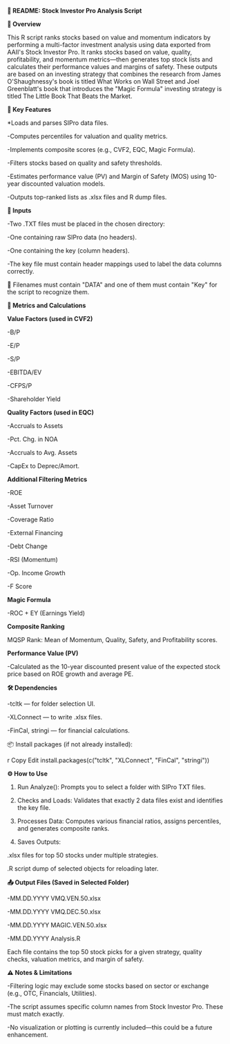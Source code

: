 
**📄 README: Stock Investor Pro Analysis Script**

**📌 Overview**

This R script ranks stocks based on value and momentum indicators by performing a multi-factor investment analysis using data exported from AAII's Stock Investor Pro. It ranks stocks based on value, quality, profitability, and momentum metrics—then generates top stock lists and calculates their performance values and margins of safety. These outputs are based on an investing strategy that combines ​the research from ​James O'Shaughnessy's book is titled What Works on Wall Street and Joel Greenblatt's book that introduces the "Magic Formula" investing strategy is titled The Little Book That Beats the Market.

**🧠 Key Features**

*Loads and parses SIPro data files.

-Computes percentiles for valuation and quality metrics.

-Implements composite scores (e.g., CVF2, EQC, Magic Formula).

-Filters stocks based on quality and safety thresholds.

-Estimates performance value (PV) and Margin of Safety (MOS) using 10-year discounted valuation models.

-Outputs top-ranked lists as .xlsx files and R dump files.

**📁 Inputs**

-Two .TXT files must be placed in the chosen directory:

-One containing raw SIPro data (no headers).

-One containing the key (column headers).

-The key file must contain header mappings used to label the data columns correctly.

📌 Filenames must contain "DATA" and one of them must contain "Key" for the script to recognize them.

**🧮 Metrics and Calculations**

**Value Factors (used in CVF2)**

-B/P

-E/P

-S/P

-EBITDA/EV

-CFPS/P

-Shareholder Yield

**Quality Factors (used in EQC)**

-Accruals to Assets

-Pct. Chg. in NOA

-Accruals to Avg. Assets

-CapEx to Deprec/Amort.

**Additional Filtering Metrics**

-ROE

-Asset Turnover

-Coverage Ratio

-External Financing

-Debt Change

-RSI (Momentum)

-Op. Income Growth

-F Score

**Magic Formula**

-ROC + EY (Earnings Yield)

**Composite Ranking**

MQSP Rank: Mean of Momentum, Quality, Safety, and Profitability scores.

**Performance Value (PV)**

-Calculated as the 10-year discounted present value of the expected stock price based on ROE growth and average PE.

**🛠️ Dependencies**

-tcltk — for folder selection UI.

-XLConnect — to write .xlsx files.

-FinCal, stringi — for financial calculations.

📦 Install packages (if not already installed):

r
Copy
Edit
install.packages(c("tcltk", "XLConnect", "FinCal", "stringi"))

**⚙️ How to Use**

1. Run Analyze(): Prompts you to select a folder with SIPro TXT files.

2. Checks and Loads: Validates that exactly 2 data files exist and identifies the key file.

3. Processes Data: Computes various financial ratios, assigns percentiles, and generates composite ranks.

4. Saves Outputs:

  .xlsx files for top 50 stocks under multiple strategies.
  
  .R script dump of selected objects for reloading later.

**📤 Output Files (Saved in Selected Folder)**

-MM.DD.YYYY VMQ.VEN.50.xlsx

-MM.DD.YYYY VMQ.DEC.50.xlsx

-MM.DD.YYYY MAGIC.VEN.50.xlsx

-MM.DD.YYYY Analysis.R

Each file contains the top 50 stock picks for a given strategy, quality checks, valuation metrics, and margin of safety.

**⚠️ Notes & Limitations**

-Filtering logic may exclude some stocks based on sector or exchange (e.g., OTC, Financials, Utilities).

-The script assumes specific column names from Stock Investor Pro. These must match exactly.

-No visualization or plotting is currently included—this could be a future enhancement.
